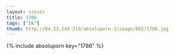 ```yaml
--- 
layout: sieutv
title: 1786
tags: ["1k"]
thumb: http://94.23.248.219/absoluporn-1/image/002/1786.jpg
---
```

{% include absoluporn key="1786" %} 
